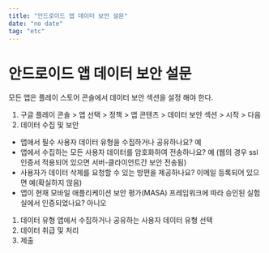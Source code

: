 ```yaml
---
title: "안드로이드 앱 데이터 보안 설문"
date: "no date"
tag: "etc"
---
```


# 안드로이드 앱 데이터 보안 설문

모든 앱은 플레이 스토어 콘솔에서 데이터 보안 섹션을 설정 해야 한다.

1. 구글 플레이 콘솔 > 앱 선택 > 정책 > 앱 콘텐츠 > 데이터 보안 섹션 > 시작 > 다음
2. 데이터 수집 및 보안

- 앱애서 필수 사용자 데이터 유형을 수집하거나 공유하나요? 예
- 앱에서 수집하는 모든 사용자 데이터를 암호화하여 전송하나요? 예 (웹의 경우 ssl인증서 적용되어 있으면 서버-클라이언트간 보안 전송됨)
- 사용자가 데이터 삭제를 요청할 수 있는 방편을 제공하나요? 이메일 등록되어 있으면 예(확실하지 않음)
- 앱이 현재 모바일 애플리케이션 보안 평가(MASA) 프레임워크에 따라 승인된 실험실에서 인증되었나요? 아니오

1. 데이터 유형
   앱에서 수집하거나 공유하는 사용자 데이터 유형 선택
2. 데이터 취급 및 처리
3. 제출
